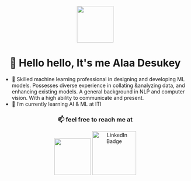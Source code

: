 <div id="header" align="center">
  <img src="https://media.giphy.com/media/M9gbBd9nbDrOTu1Mqx/giphy.gif" width="100"/>
</div>

# <div align="center">👋 Hello hello, It's me Alaa Desukey </div>
- 👀 Skilled machine learning professional in designing and developing ML models.
Possesses diverse experience in collating &analyzing data, and enhancing existing models.
 A general background in NLP and computer vision. With a high ability to communicate and present.
- 🌱 I’m currently learning AI & ML at ITI
 ### <div align="center" > 📫 feel free to reach me at</div>
<div id="badges" align="center">
  <a href="https://outlook.live.com/mail/0/"><img width=100px src="https://camo.githubusercontent.com/b87ab91e3deeb17ce45fc36f33fa01610aa4709d3cc35ac29dc02bf97faf4dc9/68747470733a2f2f696d672e736869656c64732e696f2f62616467652f2d474d41494c2d4431343833363f7374796c653d666c61742d737175617265266c6f676f3d676d61696c266c6f676f436f6c6f723d7768697465"/></a>
  <a href='https://www.linkedin.com/in/alaadesukey/'><img width=120px src="https://img.shields.io/badge/LinkedIn-blue?style=for-the-badge&logo=linkedin&logoColor=white" alt="LinkedIn Badge"/></a>
</div>
